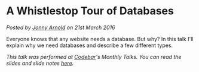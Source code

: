 # A Whistlestop Tour of Databases
<!--- software,databases -->
*Posted by [Jonny Arnold](/) on 21st March 2016*

Everyone knows that any website needs a database. But why? In this talk I'll explain why we need databases and describe a few different types.

*This talk was performed at [Codebar](http://www.codebar.io/)'s Monthly Talks. You can read the slides and slide notes [here](https://docs.google.com/presentation/d/1dS3muQ31E_oGzZUIDb75eXG8PrV9zoqUv6sLvwoM-lg/edit?usp=sharing).*

